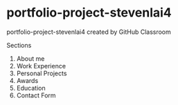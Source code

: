 # portfolio-project-stevenlai4
portfolio-project-stevenlai4 created by GitHub Classroom


Sections
1. About me
2. Work Experience
3. Personal Projects
4. Awards
5. Education
6. Contact Form
